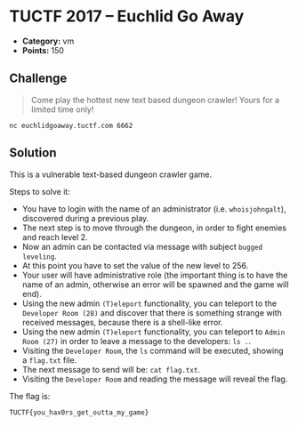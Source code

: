 # TUCTF 2017 – Euchlid Go Away

* **Category:** vm
* **Points:** 150

## Challenge

> Come play the hottest new text based dungeon crawler! Yours for a limited time only!

```
nc euchlidgoaway.tuctf.com 6662
```

## Solution

This is a vulnerable text-based dungeon crawler game.

Steps to solve it:
* You have to login with the name of an administrator (i.e. `whoisjohngalt`), discovered during a previous play.
* The next step is to move through the dungeon, in order to fight enemies and reach level 2.
* Now an admin can be contacted via message with subject `bugged leveling`.
* At this point you have to set the value of the new level to 256.
* Your user will have administrative role (the important thing is to have the name of an admin, otherwise an error will be spawned and the game will end).
* Using the new admin `(T)eleport` functionality, you can teleport to the `Developer Room (28)` and discover that there is something strange with received messages, because there is a shell-like error.
* Using the new admin `(T)eleport` functionality, you can teleport to `Admin Room (27)` in order to leave a message to the developers: `ls .`.
* Visiting the `Developer Room`, the `ls` command will be executed, showing a `flag.txt` file.
* The next message to send will be: `cat flag.txt`.
* Visiting the `Developer Room` and reading the message will reveal the flag.

The flag is:

```
TUCTF{you_hax0rs_get_outta_my_game}
```